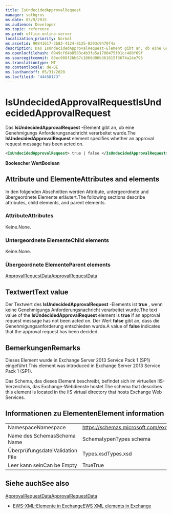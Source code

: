 ```yaml
---
title: IsUndecidedApprovalRequest
manager: sethgros
ms.date: 03/9/2015
ms.audience: Developer
ms.topic: reference
ms.prod: office-online-server
localization_priority: Normal
ms.assetid: 90841617-3b83-4124-8125-0293c9470f4a
description: Das IsUndecidedApprovalRequest-Element gibt an, ob eine Genehmigungs Anforderungsnachricht verarbeitet wurde.
ms.openlocfilehash: 0949cf64b8583c4b3fa5a1700475f01cc480f69f
ms.sourcegitcommit: 88ec988f2bb67c1866d06b361615f3674a24e795
ms.translationtype: MT
ms.contentlocale: de-DE
ms.lasthandoff: 05/31/2020
ms.locfileid: "44458173"
---
```

# <a name="isundecidedapprovalrequest"></a><span data-ttu-id="ac48f-103">IsUndecidedApprovalRequest</span><span class="sxs-lookup"><span data-stu-id="ac48f-103">IsUndecidedApprovalRequest</span></span>

<span data-ttu-id="ac48f-104">Das **IsUndecidedApprovalRequest** -Element gibt an, ob eine Genehmigungs Anforderungsnachricht verarbeitet wurde.</span><span class="sxs-lookup"><span data-stu-id="ac48f-104">The **IsUndecidedApprovalRequest** element specifies whether an approval request message has been acted on.</span></span> 
  
```XML
<IsUndecidedApprovalRequest> true | false </IsUndecidedApprovalRequest>
```

 <span data-ttu-id="ac48f-105">**Boolescher Wert**</span><span class="sxs-lookup"><span data-stu-id="ac48f-105">**Boolean**</span></span>
## <a name="attributes-and-elements"></a><span data-ttu-id="ac48f-106">Attribute und Elemente</span><span class="sxs-lookup"><span data-stu-id="ac48f-106">Attributes and elements</span></span>

<span data-ttu-id="ac48f-107">In den folgenden Abschnitten werden Attribute, untergeordnete und übergeordnete Elemente erläutert.</span><span class="sxs-lookup"><span data-stu-id="ac48f-107">The following sections describe attributes, child elements, and parent elements.</span></span>
  
### <a name="attributes"></a><span data-ttu-id="ac48f-108">Attribute</span><span class="sxs-lookup"><span data-stu-id="ac48f-108">Attributes</span></span>

<span data-ttu-id="ac48f-109">Keine.</span><span class="sxs-lookup"><span data-stu-id="ac48f-109">None.</span></span>
  
### <a name="child-elements"></a><span data-ttu-id="ac48f-110">Untergeordnete Elemente</span><span class="sxs-lookup"><span data-stu-id="ac48f-110">Child elements</span></span>

<span data-ttu-id="ac48f-111">Keine.</span><span class="sxs-lookup"><span data-stu-id="ac48f-111">None.</span></span>
  
### <a name="parent-elements"></a><span data-ttu-id="ac48f-112">Übergeordnete Elemente</span><span class="sxs-lookup"><span data-stu-id="ac48f-112">Parent elements</span></span>

[<span data-ttu-id="ac48f-113">ApprovalRequestData</span><span class="sxs-lookup"><span data-stu-id="ac48f-113">ApprovalRequestData</span></span>](approvalrequestdata.md)
  
## <a name="text-value"></a><span data-ttu-id="ac48f-114">Textwert</span><span class="sxs-lookup"><span data-stu-id="ac48f-114">Text value</span></span>

<span data-ttu-id="ac48f-115">Der Textwert des **IsUndecidedApprovalRequest** -Elements ist **true** , wenn keine Genehmigungs Anforderungsnachricht verarbeitet wurde.</span><span class="sxs-lookup"><span data-stu-id="ac48f-115">The text value of the **IsUndecidedApprovalRequest** element is **true** if an approval request message has not been acted on.</span></span> <span data-ttu-id="ac48f-116">Der Wert **false** gibt an, dass die Genehmigungsanforderung entschieden wurde.</span><span class="sxs-lookup"><span data-stu-id="ac48f-116">A value of **false** indicates that the approval request has been decided.</span></span> 
  
## <a name="remarks"></a><span data-ttu-id="ac48f-117">Bemerkungen</span><span class="sxs-lookup"><span data-stu-id="ac48f-117">Remarks</span></span>

<span data-ttu-id="ac48f-118">Dieses Element wurde in Exchange Server 2013 Service Pack 1 (SP1) eingeführt.</span><span class="sxs-lookup"><span data-stu-id="ac48f-118">This element was introduced in Exchange Server 2013 Service Pack 1 (SP1).</span></span>
  
<span data-ttu-id="ac48f-119">Das Schema, das dieses Element beschreibt, befindet sich im virtuellen IIS-Verzeichnis, das Exchange-Webdienste hostet.</span><span class="sxs-lookup"><span data-stu-id="ac48f-119">The schema that describes this element is located in the IIS virtual directory that hosts Exchange Web Services.</span></span>
  
## <a name="element-information"></a><span data-ttu-id="ac48f-120">Informationen zu Elementen</span><span class="sxs-lookup"><span data-stu-id="ac48f-120">Element information</span></span>

|||
|:-----|:-----|
|<span data-ttu-id="ac48f-121">Namespace</span><span class="sxs-lookup"><span data-stu-id="ac48f-121">Namespace</span></span>  <br/> |https://schemas.microsoft.com/exchange/services/2006/types  <br/> |
|<span data-ttu-id="ac48f-122">Name des Schemas</span><span class="sxs-lookup"><span data-stu-id="ac48f-122">Schema Name</span></span>  <br/> |<span data-ttu-id="ac48f-123">Schematypen</span><span class="sxs-lookup"><span data-stu-id="ac48f-123">Types schema</span></span>  <br/> |
|<span data-ttu-id="ac48f-124">Überprüfungsdatei</span><span class="sxs-lookup"><span data-stu-id="ac48f-124">Validation File</span></span>  <br/> |<span data-ttu-id="ac48f-125">Types.xsd</span><span class="sxs-lookup"><span data-stu-id="ac48f-125">Types.xsd</span></span>  <br/> |
|<span data-ttu-id="ac48f-126">Leer kann sein</span><span class="sxs-lookup"><span data-stu-id="ac48f-126">Can be Empty</span></span>  <br/> |<span data-ttu-id="ac48f-127">True</span><span class="sxs-lookup"><span data-stu-id="ac48f-127">True</span></span>  <br/> |
   
## <a name="see-also"></a><span data-ttu-id="ac48f-128">Siehe auch</span><span class="sxs-lookup"><span data-stu-id="ac48f-128">See also</span></span>



[<span data-ttu-id="ac48f-129">ApprovalRequestData</span><span class="sxs-lookup"><span data-stu-id="ac48f-129">ApprovalRequestData</span></span>](approvalrequestdata.md)


- [<span data-ttu-id="ac48f-130">EWS-XML-Elemente in Exchange</span><span class="sxs-lookup"><span data-stu-id="ac48f-130">EWS XML elements in Exchange</span></span>](ews-xml-elements-in-exchange.md)

